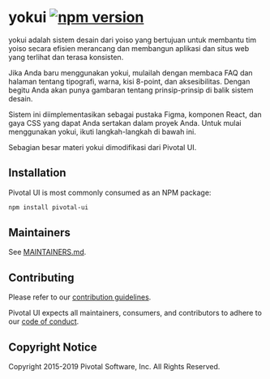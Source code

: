 # yokui [![npm version](https://badge.fury.io/js/pivotal-ui.svg)](https://www.npmjs.com/package/pivotal-ui)

yokui adalah sistem desain dari yoiso yang bertujuan untuk membantu tim yoiso secara efisien merancang dan membangun aplikasi dan situs web yang terlihat dan terasa konsisten.

Jika Anda baru menggunakan yokui, mulailah dengan membaca FAQ dan halaman tentang tipografi, warna, kisi 8-point, dan aksesibilitas. Dengan begitu Anda akan punya gambaran tentang prinsip-prinsip di balik sistem desain.

Sistem ini diimplementasikan sebagai pustaka Figma, komponen React, dan gaya CSS yang dapat Anda sertakan dalam proyek Anda. Untuk mulai menggunakan yokui, ikuti langkah-langkah di bawah ini.

Sebagian besar materi yokui dimodifikasi dari Pivotal UI.

## Installation

Pivotal UI is most commonly consumed as an NPM package:

```bash
npm install pivotal-ui
```

## Maintainers

See [MAINTAINERS.md](MAINTAINERS.md).

## Contributing

Please refer to our [contribution guidelines](https://styleguide.pivotal.io/contribute/index).

Pivotal UI expects all maintainers, consumers, and contributors to adhere to our [code of conduct](CODE_OF_CONDUCT.md).

## Copyright Notice

Copyright 2015-2019 Pivotal Software, Inc. All Rights Reserved.   

